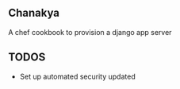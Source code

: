 Chanakya
---------

A chef cookbook to provision a django app server

TODOS
-----

- Set up automated security updated
